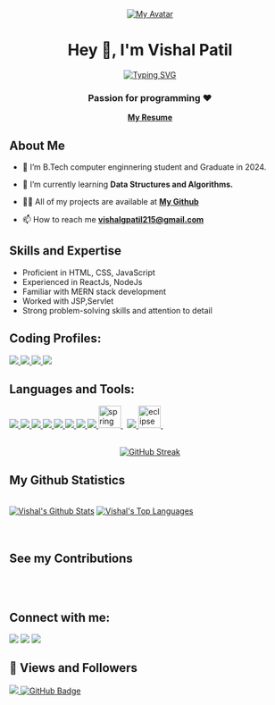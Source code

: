 <div align="center">
  <a href="#">
    <img src="https://i.ibb.co/85p5fGx/my-avatar.png" alt="My Avatar">
  </a>
</div>

<h1 align="center">Hey 👋, I'm Vishal Patil</h1>
<div align="center" style="text-align: center;">
    <a href="https://git.io/typing-svg">
      <img src="https://readme-typing-svg.demolab.com?font=Open+Sans&weight=600&pause=1000&color=FFFFFF&width=700&lines=I'm+a+self-taught+passionate+Full-Stack+Developer+from+India." alt="Typing SVG" />
    </a>
</div>


<h3 align="center">Passion for programming ❤️</h3>
<!-- <h4 align="center">My Portfolio: https://ravi-pawar-portfolio.netlify.app/ </h4> -->
<div align="center">
  <a align="center" href="https://drive.google.com/file/d/1qi3lUN5awiYhFWu5lWxG8uaYuwpR9Mk1/view">
    <strong>My Resume</strong>
  </a>
</div>


## About Me

- 🔭 I’m B.Tech computer enginnering student and Graduate in 2024. 

- 🌱 I’m currently learning **Data Structures and Algorithms.**

- 👨‍💻 All of my projects are available at **[My Github](https://github.com/vishpatil215?tab=repositories)**

- 📫 How to reach me **vishalgpatil215@gmail.com**

## Skills and Expertise
- Proficient in HTML, CSS, JavaScript
- Experienced in ReactJs, NodeJs
- Familiar with MERN stack development
- Worked with JSP,Servlet
- Strong problem-solving skills and attention to detail


## **Coding Profiles**:

<p align="left"> 
    <a href="https://auth.geeksforgeeks.org/user/vishalgpzg0f/practice" target="_blank"> <img src="https://img.icons8.com/color/48/undefined/GeeksforGeeks.png"/> </a>
    <a href="https://leetcode.com/Vishal_Patil52/" target="_blank"> <img src="https://img.icons8.com/external-tal-revivo-color-tal-revivo/48/undefined/external-level-up-your-coding-skills-and-quickly-land-a-job-logo-color-tal-revivo.png"/> </a>   
    <a href="https://www.codechef.com/users/ravipawar-55" target="_blank"> <img src="https://img.icons8.com/fluency/48/000000/codechef.png"/> </a>    
    <a href="https://www.hackerrank.com/ravindrapawar551" target="_blank"> <img src="https://img.icons8.com/external-tal-revivo-shadow-tal-revivo/48/undefined/external-hackerrank-is-a-technology-company-that-focuses-on-competitive-programming-logo-shadow-tal-revivo.png"/> </a>   
</p>


## Languages and Tools:

<p align="left"> 
    <a href="https://developer.mozilla.org/en-US/docs/Web/JavaScript" target="_blank"> <img src="https://img.icons8.com/color/48/javascript--v1.png"/> </a>
    <a href="https://developer.mozilla.org/en-US/docs/Web/HTML" target="_blank"> <img src="https://img.icons8.com/color/48/html-5--v1.png"/> </a>
    <a href="https://developer.mozilla.org/en-US/docs/Web/CSS" target="_blank"> <img src="https://img.icons8.com/color/48/css3.png"/> </a>
    <a href="https://nodejs.org/en/docs" target="_blank"> <img src="https://img.icons8.com/color/48/nodejs.png"/> </a>
    <a href="https://react.dev/" target="_blank"> <img src="https://img.icons8.com/color/48/react-native.png"/> </a>
    <a href="https://www.java.com" target="_blank"> <img src="https://img.icons8.com/color/48/000000/java-coffee-cup-logo.png"/> </a>
    <a href="https://www.python.org" target="_blank"> <img src="https://img.icons8.com/color/48/000000/python.png"/> </a> 
    <a href="https://git-scm.com/" target="_blank"> <img src="https://img.icons8.com/color/48/000000/git.png"/> </a>
    <a href="https://spring.io/" target="_blank" rel="noreferrer"> <img src="https://www.vectorlogo.zone/logos/springio/springio-icon.svg" alt="spring" width="40" height="40"/> </a> &nbsp; 
    <a href="https://code.visualstudio.com/" target="_blank"> <img src="https://img.icons8.com/color/48/undefined/visual-studio-code-2019.png"/> </a>
    <a href="https://www.eclipse.org/" target="_blank" rel="noreferrer"> <img src="https://seekicon.com/free-icon-download/eclipse_2.svg" alt="eclipse" width="40" height="40"/> </a> &nbsp;
</p>


<br/>

<div align="center">
  <a href="https://git.io/streak-stats">
    <img src="https://github-readme-streak-stats.herokuapp.com?user=vishpatil215&theme=dark&hide_border=true&background=0D1117" alt="GitHub Streak" />
  </a>
</div>



## My Github Statistics

  <br/>
    <a href="https://github.com/vishpatil215/github-readme-stats"><img alt="Vishal's Github Stats" src="https://github-readme-stats.vercel.app/api?username=vishpatil215&show_icons=true&count_private=true&theme=react&hide_border=true&bg_color=0D1117" /></a>
  <a href="https://github.com/ravi-pawar55/github-readme-stats"><img alt="Vishal's Top Languages" src="https://github-readme-stats.vercel.app/api/top-langs/?username=vishpatil215&langs_count=8&count_private=true&layout=compact&theme=react&hide_border=true&bg_color=0D1117" /></a>
  <br/>


<br/>
<br/>

## See my Contributions


<br/>
<br/>

## Connect with me:

<p align="left">
  <a href = "https://www.instagram.com/ravi_pawar_55/?r=nametag"><img src="https://img.icons8.com/fluency/48/instagram-new.png"/></a>
<a href = "https://www.linkedin.com/in/ravindra55/"><img src="https://img.icons8.com/fluency/48/linkedin.png"/></a>
<a href = "https://twitter.com/"><img src="https://img.icons8.com/fluency/48/twitter.png"/></a>
</p>

## 👀 Views and Followers
<a href="https://github.com/vishpatil215/github-profile-views-counter">
    <img src="https://komarev.com/ghpvc/?username=ravi-pawar55">
</a>
<a href="https://github.com/vishapatil215?tab=followers"><img src="https://img.shields.io/github/followers/ravi-pawar55?label=Followers&style=social" alt="GitHub Badge"></a>
